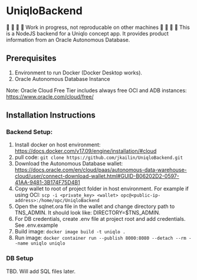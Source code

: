 # UniqloBackend
🚧 🚧 🚧 🚧 Work in progress, not reproducable on other machines 🚧 🚧 🚧 🚧
This is a NodeJS backend for a Uniqlo concept app. It provides product information from an Oracle Autonomous Database.

## Prerequisites
1. Environment to run Docker (Docker Desktop works).
2. Oracle Autonomous Database Instance

Note: Oracle Cloud Free Tier includes always free OCI and ADB instances: https://www.oracle.com/cloud/free/

## Installation Instructions
### Backend Setup:
1. Install docker on host environment: https://docs.docker.com/v17.09/engine/installation/#cloud
2. pull code: `git clone https://github.com/jkailin/UniqloBackend.git`
3. Download the Autonomous Database wallet: https://docs.oracle.com/en/cloud/paas/autonomous-data-warehouse-cloud/user/connect-download-wallet.html#GUID-B06202D2-0597-41AA-9481-3B174F75D4B1
4. Copy wallet to root of project folder in host environment. For example if using OCI: `scp -i <private_key> <wallet> opc@<public-ip-address>:/home/opc/UniqloBackend`
4. Open the sqlnet.ora file in the wallet and change directory path to TNS_ADMIN. It should look like: DIRECTORY=$TNS_ADMIN.
5. For DB credentials, create .env file at project root and add credentials. See .env.example
6. Build image: `docker image build -t uniqlo .`
7. Run image: `docker container run --publish 8000:8080 --detach --rm --name uniqlo uniqlo`

### DB Setup
TBD. Will add SQL files later.